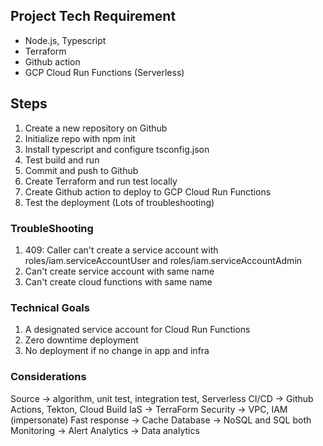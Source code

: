## Project Tech Requirement
- Node.js, Typescript
- Terraform
- Github action
- GCP Cloud Run Functions (Serverless)


## Steps
1. Create a new repository on Github
2. Initialize repo with npm init
3. Install typescript and configure tsconfig.json
4. Test build and run
5. Commit and push to Github
6. Create Terraform and run test locally
7. Create Github action to deploy to GCP Cloud Run Functions
8. Test the deployment (Lots of troubleshooting)

### TroubleShooting
1. 409: Caller can't create a service account with roles/iam.serviceAccountUser and roles/iam.serviceAccountAdmin
2. Can't create service account with same name
3. Can't create cloud functions with same name


### Technical Goals
1. A designated service account for Cloud Run Functions
2. Zero downtime deployment
3. No deployment if no change in app and infra


### Considerations
Source -> algorithm, unit test, integration test, Serverless
CI/CD -> Github Actions, Tekton, Cloud Build
IaS -> TerraForm
Security -> VPC, IAM (impersonate)
Fast response -> Cache
Database -> NoSQL and SQL both
Monitoring -> Alert
Analytics -> Data analytics

###